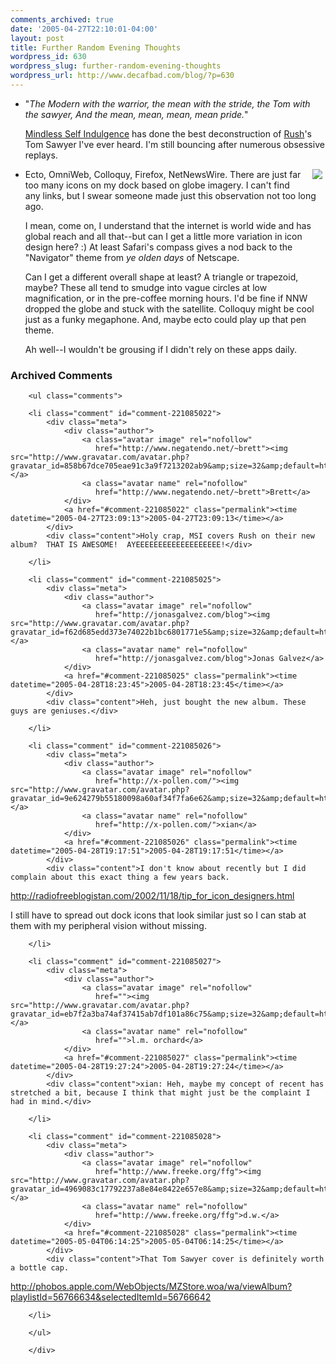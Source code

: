 ```yaml
---
comments_archived: true
date: '2005-04-27T22:10:01-04:00'
layout: post
title: Further Random Evening Thoughts
wordpress_id: 630
wordpress_slug: further-random-evening-thoughts
wordpress_url: http://www.decafbad.com/blog/?p=630
---
```

* "*The Modern with the warrior, the mean with the stride, the Tom with the sawyer, And the mean, mean, mean, mean pride.*" 

  [Mindless Self Indulgence][msi] has done the best deconstruction of [Rush][rush]'s Tom Sawyer I've ever heard.  I'm still bouncing after numerous obsessive replays.

<img src="http://www.decafbad.com/2005/04/globe-dock.jpg" align="right" style="padding: 0 5px 5px 10px" />

* Ecto, OmniWeb, Colloquy, Firefox, NetNewsWire.  There are just far too many icons on my dock based on globe imagery.  I can't find any links, but I swear someone made just this observation not too long ago.  

  I mean, come on, I understand that the internet is world wide and has global reach and all that--but can I get a little more variation in icon design here?  :)  At least Safari's compass gives a nod back to the "Navigator" theme from *ye olden days* of Netscape.  
  
  Can I get a different overall shape at least?  A triangle or trapezoid, maybe?  These all tend to smudge into vague circles at low magnification, or in the pre-coffee morning hours.  I'd be fine if NNW dropped the globe and stuck with the satellite.  Colloquy might be cool just as a funky megaphone.  And, maybe ecto could play up that pen theme.
  
  Ah well--I wouldn't be grousing if I didn't rely on these apps daily.

[rush]: http://www.rush.com
[msi]: http://www.mindlessselfindulgence.com/inside/music.php

<div id="comments" class="comments archived-comments">
            <h3>Archived Comments</h3>
            
        <ul class="comments">
            
        <li class="comment" id="comment-221085022">
            <div class="meta">
                <div class="author">
                    <a class="avatar image" rel="nofollow" 
                       href="http://www.negatendo.net/~brett"><img src="http://www.gravatar.com/avatar.php?gravatar_id=858b67dce705eae91c3a9f7213202ab9&amp;size=32&amp;default=http://mediacdn.disqus.com/1320279820/images/noavatar32.png"/></a>
                    <a class="avatar name" rel="nofollow" 
                       href="http://www.negatendo.net/~brett">Brett</a>
                </div>
                <a href="#comment-221085022" class="permalink"><time datetime="2005-04-27T23:09:13">2005-04-27T23:09:13</time></a>
            </div>
            <div class="content">Holy crap, MSI covers Rush on their new album?  THAT IS AWESOME!  AYEEEEEEEEEEEEEEEEEEE!</div>
            
        </li>
    
        <li class="comment" id="comment-221085025">
            <div class="meta">
                <div class="author">
                    <a class="avatar image" rel="nofollow" 
                       href="http://jonasgalvez.com/blog"><img src="http://www.gravatar.com/avatar.php?gravatar_id=f62d685edd373e74022b1bc6801771e5&amp;size=32&amp;default=http://mediacdn.disqus.com/1320279820/images/noavatar32.png"/></a>
                    <a class="avatar name" rel="nofollow" 
                       href="http://jonasgalvez.com/blog">Jonas Galvez</a>
                </div>
                <a href="#comment-221085025" class="permalink"><time datetime="2005-04-28T18:23:45">2005-04-28T18:23:45</time></a>
            </div>
            <div class="content">Heh, just bought the new album. These guys are geniuses.</div>
            
        </li>
    
        <li class="comment" id="comment-221085026">
            <div class="meta">
                <div class="author">
                    <a class="avatar image" rel="nofollow" 
                       href="http://x-pollen.com/"><img src="http://www.gravatar.com/avatar.php?gravatar_id=9e624279b55180098a60af34f7fa6e62&amp;size=32&amp;default=http://mediacdn.disqus.com/1320279820/images/noavatar32.png"/></a>
                    <a class="avatar name" rel="nofollow" 
                       href="http://x-pollen.com/">xian</a>
                </div>
                <a href="#comment-221085026" class="permalink"><time datetime="2005-04-28T19:17:51">2005-04-28T19:17:51</time></a>
            </div>
            <div class="content">I don't know about recently but I did complain about this exact thing a few years back.

http://radiofreeblogistan.com/2002/11/18/tip_for_icon_designers.html

I still have to spread out dock icons that look similar just so I can stab at them with my peripheral vision without missing.</div>
            
        </li>
    
        <li class="comment" id="comment-221085027">
            <div class="meta">
                <div class="author">
                    <a class="avatar image" rel="nofollow" 
                       href=""><img src="http://www.gravatar.com/avatar.php?gravatar_id=eb7f2a3ba74af37415ab7df101a86c75&amp;size=32&amp;default=http://mediacdn.disqus.com/1320279820/images/noavatar32.png"/></a>
                    <a class="avatar name" rel="nofollow" 
                       href="">l.m. orchard</a>
                </div>
                <a href="#comment-221085027" class="permalink"><time datetime="2005-04-28T19:27:24">2005-04-28T19:27:24</time></a>
            </div>
            <div class="content">xian: Heh, maybe my concept of recent has stretched a bit, because I think that might just be the complaint I had in mind.</div>
            
        </li>
    
        <li class="comment" id="comment-221085028">
            <div class="meta">
                <div class="author">
                    <a class="avatar image" rel="nofollow" 
                       href="http://www.freeke.org/ffg"><img src="http://www.gravatar.com/avatar.php?gravatar_id=4969083c17792237a8e84e8422e657e8&amp;size=32&amp;default=http://mediacdn.disqus.com/1320279820/images/noavatar32.png"/></a>
                    <a class="avatar name" rel="nofollow" 
                       href="http://www.freeke.org/ffg">d.w.</a>
                </div>
                <a href="#comment-221085028" class="permalink"><time datetime="2005-05-04T06:14:25">2005-05-04T06:14:25</time></a>
            </div>
            <div class="content">That Tom Sawyer cover is definitely worth a bottle cap.

http://phobos.apple.com/WebObjects/MZStore.woa/wa/viewAlbum?playlistId=56766634&selectedItemId=56766642</div>
            
        </li>
    
        </ul>
    
        </div>
    